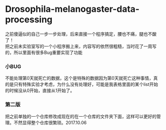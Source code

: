 # Drosophila-melanogaster-data-processing
之前傻逼似的自己一步一步处理，后来直接一个程序搞定，腰也不痛，腿也不酸了！  
把之前未实验室写的一个小程序搬上来，内容写的依然很粗糙，当时花了一周写的，所以里面有很多Bug重要实现了功能  
### 小BUG
不能处理第0天就死亡的数据，这个是特殊的数据因为第0天就死亡这种事情，真的是只有特殊实验才考虑，为什么没有处理好，可能是我表格里面的某个list开始的时候没从0开始，直接从1开始了。
### 第二版
把之前单独的一个仓库修改成现在的在一个仓库的文件夹下面，这样可以更好的管理。不然显得整个仓库很繁琐。2017.10.06
